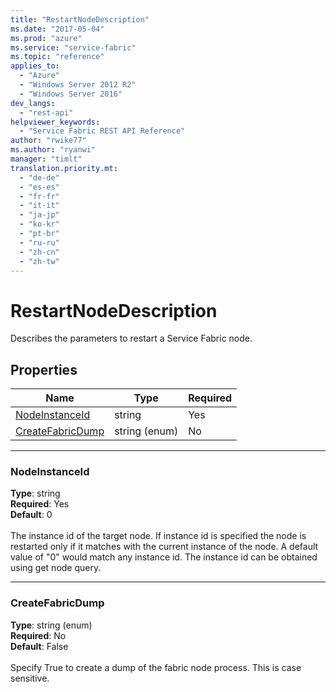 ```yaml
---
title: "RestartNodeDescription"
ms.date: "2017-05-04"
ms.prod: "azure"
ms.service: "service-fabric"
ms.topic: "reference"
applies_to: 
  - "Azure"
  - "Windows Server 2012 R2"
  - "Windows Server 2016"
dev_langs: 
  - "rest-api"
helpviewer_keywords: 
  - "Service Fabric REST API Reference"
author: "rwike77"
ms.author: "ryanwi"
manager: "timlt"
translation.priority.mt: 
  - "de-de"
  - "es-es"
  - "fr-fr"
  - "it-it"
  - "ja-jp"
  - "ko-kr"
  - "pt-br"
  - "ru-ru"
  - "zh-cn"
  - "zh-tw"
---
```

# RestartNodeDescription

Describes the parameters to restart a Service Fabric node.

## Properties
| Name | Type | Required |
| --- | --- | --- |
| [NodeInstanceId](#nodeinstanceid) | string | Yes |
| [CreateFabricDump](#createfabricdump) | string (enum) | No |

____
### NodeInstanceId
__Type__: string <br/>
__Required__: Yes<br/>
__Default__: 0 <br/>
<br/>
The instance id of the target node. If instance id is specified the node is restarted only if it matches with the current instance of the node. A default value of "0" would match any instance id. The instance id can be obtained using get node query.

____
### CreateFabricDump
__Type__: string (enum) <br/>
__Required__: No<br/>
__Default__: False <br/>
<br/>
Specify True to create a dump of the fabric node process. This is case sensitive.
